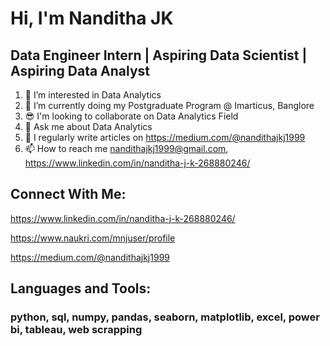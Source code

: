 # Hi, I'm Nanditha JK
## Data Engineer Intern | Aspiring Data Scientist | Aspiring Data Analyst


1. 👀 I’m interested in Data Analytics
2. 🌱 I’m currently doing my Postgraduate Program @ Imarticus, Banglore
3. 😎 I'm looking to collaborate on Data Analytics Field
4. 💬 Ask me about Data Analytics
5. 📝 I regularly write articles on https://medium.com/@nandithajkj1999
6. 📫 How to reach me nandithajkj1999@gmail.com, https://www.linkedin.com/in/nanditha-j-k-268880246/


## Connect With Me:
https://www.linkedin.com/in/nanditha-j-k-268880246/

https://www.naukri.com/mnjuser/profile

https://medium.com/@nandithajkj1999

## Languages and Tools:
### python, sql, numpy, pandas, seaborn, matplotlib, excel, power bi, tableau, web scrapping
